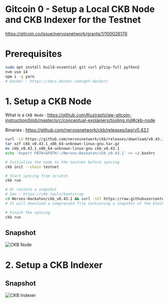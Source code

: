 # Gitcoin 0 - Setup a Local CKB Node and CKB Indexer for the Testnet

https://gitcoin.co/issue/nervosnetwork/grants/1/100026176

# Prerequisites

```bash
sudo apt install build-essential git curl p7zip-full python2
nvm use 14
npm i -g yarn
# Docker : https://docs.docker.com/get-docker/
```

# 1. Setup a CKB Node

What is a `CKB Node` : https://github.com/Kuzirashi/gw-gitcoin-instruction/blob/master/src/conceptual-explainers/tooling.md#ckb-node

Binaries : https://github.com/nervosnetwork/ckb/releases/tag/v0.43.1

```bash
curl -LO https://github.com/nervosnetwork/ckb/releases/download/v0.43.1/ckb_v0.43.1_x86_64-unknown-linux-gnu.tar.gz
tar xzf ckb_v0.43.1_x86_64-unknown-linux-gnu.tar.gz
mv ckb_v0.43.1_x86_64-unknown-linux-gnu ckb_v0.43.1
echo 'export PATH=$PATH:~/Nervos-Hackaton/ckb_v0.43.1' >> ~/.bashrc
```

```bash
# Initialize the node to the testnet before syncing
ckb init --chain testnet

# Start syncing from scratch
ckb run

# Or restore a snapshot
# See : https://ckb.tools/bootstrap
cd Nervos-Hackaton/ckb_v0.43.1 && curl -sSf https://raw.githubusercontent.com/Kuzirashi/gw-gitcoin-instruction/master/scripts/install_ckb_node_snapshot_data.sh | sh
# It will download a compressed file containing a snapshot of the blockchain and put it in the right folders

# Finish the syncing
ckb run
```

## Snapshot

![CKB Node](images/ckb_node.jpg)

# 2. Setup a CKB Indexer



## Snapshot

![CKB Indexer](images/ckb_indexer.jpg)
